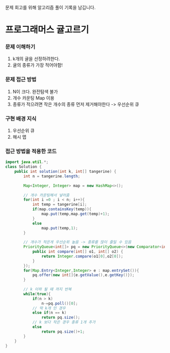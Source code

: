 문제 회고를 위해 알고리즘 풀이 기록을 남깁니다.

# 프로그래머스 귤고르기


### 문제 이해하기
1. k개의 귤을 선정하려한다.
2. 귤의 종류가 가장 적어야함!

### 문제 접근 방법
1. N이 크다. 완전탐색 불가
2. 개수 카운팅 Map 이용 
3. 종류가 적으려면 작은 개수의 종류 먼저 제거해야한다 -> 우선순위 큐

### 구현 배경 지식
1. 우선순위 큐
2. 해시 맵

### 접근 방법을 적용한 코드
```java
import java.util.*;
class Solution {
    public int solution(int k, int[] tangerine) {
        int n = tangerine.length;
        
        Map<Integer, Integer> map = new HashMap<>();
        
        // 개수 카운팅해서 넣어줌
        for(int i =0 ; i < n; i++){
            int temp = tangerine[i];
            if(map.containsKey(temp)){
                map.put(temp,map.get(temp)+1);
            }
            else
                map.put(temp,1);
        }
        
        // 개수가 적은게 우선순위 높음 -> 종류를 많이 줄일 수 있음
        PriorityQueue<int[]> pq = new PriorityQueue<>(new Comparator<int[]>(){
            public int compare(int[] o1, int[] o2) {
                return Integer.compare(o1[0],o2[0]);
            }
        });
        for(Map.Entry<Integer,Integer> e : map.entrySet()){
            pq.offer(new int[]{e.getValue(),e.getKey()});
        }
        
        // k 이하 될 때 까지 반복
        while(true){
            if(n > k)
                n-=pq.poll()[0];
            // 딱 k개 인 경우
            else if(n == k)
                return pq.size();
            // k 보다 작은 경우 종류 1개 추가
            else 
                return pq.size()+1;
        }
    }
}
```
